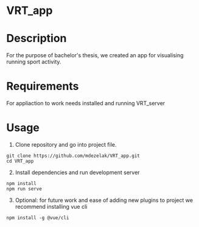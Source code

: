 # VRT_app

# Description

For the purpose of bachelor's thesis, we created an app for visualising running sport activity.

# Requirements

For appliaction to work needs installed and running VRT_server 

# Usage

1. Clone repository and go into project file.

```
git clone https://github.com/mdezelak/VRT_app.git
cd VRT_app
```

2. Install dependencies and run development server 

```
npm install
npm run serve
```

3. Optional: for future work and ease of adding new plugins to project we recommend installing vue cli
```
npm install -g @vue/cli
```

